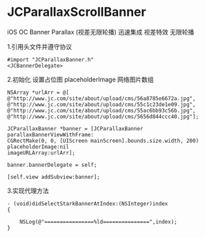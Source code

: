 # JCParallaxScrollBanner
iOS OC Banner Parallax (视差无限轮播)
迅速集成 视差特效 无限轮播

1.引用头文件并遵守协议

	#import "JCParallaxBanner.h"
	<JCBannerDelegate>
2.初始化 设置占位图 placeholderImage  网络图片数组

	NSArray *urlArr = @[
	@"http://www.jc.com/site/about/upload/cms/56a8785e6672a.jpg",
	@"http://www.jc.com/site/about/upload/cms/55c1c23de1e09.jpg",
	@"http://www.jc.com/site/about/upload/cms/55ac6bb93c56b.jpg",
	@"http://www.jc.com/site/about/upload/cms/5656d844ccc40.jpg"];
	
	JCParallaxBanner *banner = [JCParallaxBanner parallaxBannerViewWithFrame:
	CGRectMake(0, 0, [UIScreen mainScreen].bounds.size.width, 200) 
	placeholderImage:nil
	imageURLArray:urlArr]; 
    
    banner.bannerDelegate = self;
    
    [self.view addSubview:banner];

3.实现代理方法
	
	- (void)didSelectStarkBannerAtIndex:(NSInteger)index
	{
	    
	    NSLog(@"================%ld===============",index);
	}


